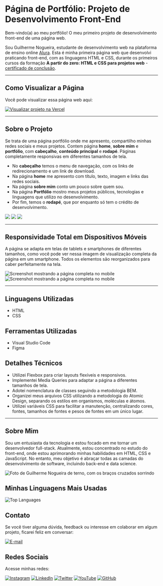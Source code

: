 # Página de Portfólio: Projeto de Desenvolvimento Front-End
Bem-vindo(a) ao meu portfólio! O meu primeiro projeto de desenvolvimento front-end de uma página web.

Sou Guilherme Nogueira, estudante de desenvolvimento web na plataforma de ensino online [Alura](https://www.alura.com.br/). Esta é minha primeira página web que desenvolvi praticando front-end, com as linguagens HTML e CSS, durante os primeiros cursos da formação **A partir do zero: HTML e CSS para projetos web** - [certificado de conclusão](https://cursos.alura.com.br/degree/certificate/d45ed1ca-481e-406e-b20a-852039d6efbb?lang=pt_BR).

---

## Como Visualizar a Página

Você pode visualizar essa página web aqui: 

[![Visualizar projeto na Vercel](https://img.shields.io/badge/Vercel%20Cloud-Visualizar%20a%20página-blue?style=flat-square&logo=vercel&logoColor=white&link=https://portfolio-seven-taupe-51.vercel.app/)](https://portfolio-seven-taupe-51.vercel.app/)

---
## Sobre o Projeto

Se trata de uma página portfólio onde me apresento, compartilho minhas redes sociais e meus projetos. Contem página **home**, **sobre mim** e **portfólio**, com **cabeçalho**, **conteúdo principal** e **rodapé**. Páginas completamente responsivas em diferentes tamanhos de tela.

* No **cabeçalho** temos o menu de navegação, com os links de redirecionamento e um link de download. 
* Na página **home** me apresento com título, texto, imagem e links das redes sociais.
* Na página **sobre mim** conto um pouco sobre quem sou.
* Na página **Portfólio** mostro meus projetos públicos, tecnologias e linguagens que utilizo no desenvolvimento.
* Por fim, temos o **rodapé**, que por enquanto só tem o crédito de desenvolvimento.

<img src="./assets/readme/screencapture-127-0-0-1-3000-index-html-2023-08-22-21_19_24.png">
<img src="./assets/readme/screencapture-127-0-0-1-3000-about-html-2023-08-22-21_20_08.png">
<img src="./assets/readme/screencapture-127-0-0-1-3000-portfolio-html-2023-08-22-21_20_55.png">

---

## Responsividade Total em Dispositivos Móveis

A página se adapta em telas de tablets e smartphones de diferentes tamanhos, como você pode ver nessa imagem de visualização completa da página em um smartphone. Todos os elementos são reorganizados para caber perfeitamente na tela.

<img src="./assets/readme/screencapture-127-0-0-1-3000-index-html-2023-08-22-21_21_24.png" alt="Screenshot mostrando a página completa no mobile">
<img src="./assets/readme/screencapture-127-0-0-1-3000-portfolio-html-2023-08-22-21_21_58.png" alt="Screenshot mostrando a página completa no mobile">

---
## Linguagens Utilizadas

* HTML
* CSS

## Ferramentas Utilizadas

* Visual Studio Code
* Figma

## Detalhes Técnicos

- Utilizei Flexbox para criar layouts flexíveis e responsivos.
- Implementei Media Queries para adaptar a página a diferentes tamanhos de tela.
- Adotei nomenclatura de classes seguindo a metodologia BEM.
- Organizei meus arquivos CSS utilizando a metodologia do Atomic Design, separando os estilos em organismos, moléculas e átomos.
- Utilizei variáveis CSS para facilitar a manutenção, centralizando cores, fontes, tamanhos de fontes e pesos de fontes em um único lugar.

---
## Sobre Mim

Sou um entusiasta da tecnologia e estou focado em me tornar um desenvolvedor full-stack. Atualmente, estou concentrado no estudo do front-end, 
onde estou aprimorando minhas habilidades em HTML, CSS e JavaScript. No entanto, meu objetivo é abraçar todas as camadas do desenvolvimento de 
software, incluindo back-end e data science.

<img src="./assets/readme/Perfil-Gui.png" alt="Foto de Guilherme Nogueira de terno, com os braços cruzados sorrindo">

## Minhas Linguagens Mais Usadas

![Top Languages](https://github-readme-stats.vercel.app/api/top-langs/?username=guinogueira2202&layout=compact)

## Contato

Se você tiver alguma dúvida, feedback ou interesse em colaborar em algum projeto, ficarei feliz em conversar: 

[![E-mail](https://img.shields.io/badge/Contato%20via%20E--mail-guinogueira2202%40hotmail.com-blue)](mailto:guinogueira2202@hotmail.com)

## Redes Sociais 
Acesse minhas redes:

[![Instagram](https://img.shields.io/badge/Instagram-guinogueira2202-purple)](https://www.instagram.com/guinogueira2202/) [![LinkedIn](https://img.shields.io/badge/LinkedIn-guinogueira2202-blue)](https://www.linkedin.com/in/guinogueira2202/) [![Twitter](https://img.shields.io/badge/Twitter-guinogueira2202-lightblue)](https://twitter.com/guinogueira2202) [![YouTube](https://img.shields.io/badge/YouTube-guinogueira2202-red)](https://www.youtube.com/channel/UCEfL_pp3h8Ul-LIL1C4o34w) [![GitHub](https://img.shields.io/badge/GitHub-guinogueira2202-darkgreen)](https://github.com/guinogueira2202)